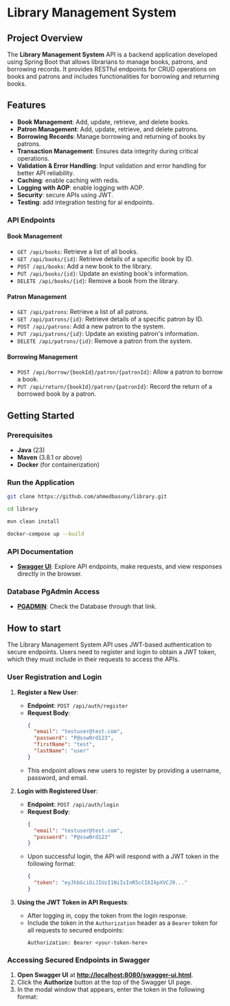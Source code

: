 # Library Management System

## Project Overview
The **Library Management System** API is a backend application developed using Spring Boot that allows librarians to manage books, patrons, and borrowing records. It provides RESTful endpoints for CRUD operations on books and patrons and includes functionalities for borrowing and returning books.

## Features
- **Book Management**: Add, update, retrieve, and delete books.
- **Patron Management**: Add, update, retrieve, and delete patrons.
- **Borrowing Records**: Manage borrowing and returning of books by patrons.
- **Transaction Management**: Ensures data integrity during critical operations.
- **Validation & Error Handling**: Input validation and error handling for better API reliability.
- **Caching**: enable caching with redis.
- **Logging with AOP**: enable logging with AOP.
- **Security**: secure APIs using JWT.
- **Testing**: add integration testing for al endpoints.

### API Endpoints
#### Book Management
- `GET /api/books`: Retrieve a list of all books.
- `GET /api/books/{id}`: Retrieve details of a specific book by ID.
- `POST /api/books`: Add a new book to the library.
- `PUT /api/books/{id}`: Update an existing book's information.
- `DELETE /api/books/{id}`: Remove a book from the library.

#### Patron Management
- `GET /api/patrons`: Retrieve a list of all patrons.
- `GET /api/patrons/{id}`: Retrieve details of a specific patron by ID.
- `POST /api/patrons`: Add a new patron to the system.
- `PUT /api/patrons/{id}`: Update an existing patron's information.
- `DELETE /api/patrons/{id}`: Remove a patron from the system.

#### Borrowing Management
- `POST /api/borrow/{bookId}/patron/{patronId}`: Allow a patron to borrow a book.
- `PUT /api/return/{bookId}/patron/{patronId}`: Record the return of a borrowed book by a patron.

## Getting Started
### Prerequisites
- **Java** (23)
- **Maven** (3.8.1 or above)
- **Docker** (for containerization)

### Run the Application
   ```bash
   git clone https://github.com/ahmedbasuny/library.git
   ```
   ```bash
   cd library
   ```

   ```bash
   mvn clean install
   ```
   ```bash
   docker-compose up --build
   ```

### API Documentation
- **[Swagger UI](http://localhost:8080/swagger-ui.html)**: Explore API endpoints, make requests, and view responses directly in the browser.

### Database PgAdmin Access
- **[PGADMIN](http://localhost:5050)**: Check the Database through that link.


## How to start

The Library Management System API uses JWT-based authentication to secure endpoints. Users need to register and login to obtain a JWT token, which they must include in their requests to access the APIs.

### User Registration and Login
1. **Register a New User**:
   - **Endpoint**: `POST /api/auth/register`
   - **Request Body**:
     ```json
     {
       "email": "testuser@test.com",
       "password": "P@ssw0rd123",
       "firstName": "test",
       "lastName": "user"
     }
     ```
   - This endpoint allows new users to register by providing a username, password, and email.

2. **Login with Registered User**:
   - **Endpoint**: `POST /api/auth/login`
   - **Request Body**:
     ```json
     {
       "email": "testuser@test.com",
       "password": "P@ssw0rd123"
     }
     ```
   - Upon successful login, the API will respond with a JWT token in the following format:
     ```json
     {
       "token": "eyJhbGciOiJIUzI1NiIsInR5cCI6IkpXVCJ9..."
     }
     ```

3. **Using the JWT Token in API Requests**:
   - After logging in, copy the token from the login response.
   - Include the token in the `Authorization` header as a `Bearer` token for all requests to secured endpoints:
     ```
     Authorization: Bearer <your-token-here>
     ```

### Accessing Secured Endpoints in Swagger
1. **Open Swagger UI** at **[http://localhost:8080/swagger-ui.html](http://localhost:8080/swagger-ui.html)**.
2. Click the **Authorize** button at the top of the Swagger UI page.
3. In the modal window that appears, enter the token in the following format:
